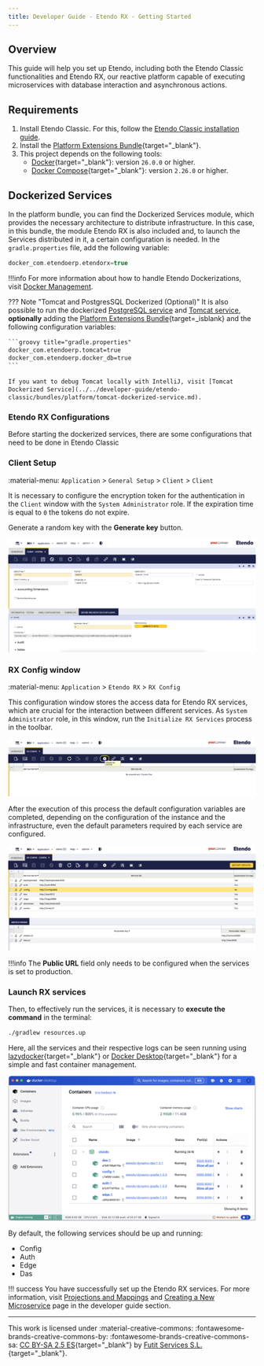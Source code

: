 ```yaml
---
title: Developer Guide - Etendo RX - Getting Started
---
```


## Overview

This guide will help you set up Etendo, including both the Etendo Classic functionalities and Etendo RX, our reactive platform capable of executing microservices with database interaction and asynchronous actions.

## Requirements

1. Install Etendo Classic. For this, follow the [Etendo Classic installation guide](../../getting-started/installation.md).
2. Install the [Platform Extensions Bundle](https://marketplace.etendo.cloud/#/product-details?module=5AE4A287F2584210876230321FBEE614){target="_blank"}.
3. This project depends on the following tools:
    - [Docker](https://docs.docker.com/get-docker/){target="_blank"}: version `26.0.0` or higher.
    - [Docker Compose](https://docs.docker.com/compose/install/){target="_blank"}: version `2.26.0` or higher.


## Dockerized Services

In the platform bundle, you can find the Dockerized Services module, which provides the necessary architecture to distribute infrastructure. In this case, in this bundle, the module Etendo RX is also included and, to launch the Services distributed in it, a certain configuration is needed. In the `gradle.properties` file, add the following variable:

``` groovy title="gradle.properties"
docker_com.etendoerp.etendorx=true
```

!!!info
    For more information about how to handle Etendo Dockerizations, visit [Docker Management](../etendo-classic/bundles/platform/docker-management.md). 

??? Note "Tomcat and PostgresSQL Dockerized (Optional)"
    It is also possible to run the dockerized [PostgreSQL service](../platform/docker-management.md#postgres-database-service) and [Tomcat service](../platform/tomcat-dockerized-service.md), **optionally** adding the [Platform Extensions Bundle](https://marketplace.etendo.cloud/#/product-details?module=5AE4A287F2584210876230321FBEE614){target=_isblank} and the following configuration variables:

    ```groovy title="gradle.properties"
    docker_com.etendoerp.tomcat=true
    docker_com.etendoerp.docker_db=true
    ```

    If you want to debug Tomcat locally with IntelliJ, visit [Tomcat Dockerized Service](../../developer-guide/etendo-classic/bundles/platform/tomcat-dockerized-service.md).


###  Etendo RX Configurations

Before starting the dockerized services, there are some configurations that need to be done in Etendo Classic

### Client Setup 
:material-menu: `Application` > `General Setup` > `Client` > `Client`

It is necessary to configure the encryption token for the authentication in the `Client` window with the `System Administrator` role.
If the expiration time is equal to `0` the tokens do not expire.

Generate a random key with the **Generate key** button.

![](../../assets/developer-guide/etendo-classic/how-to-guides/how-to-use-secure-web-services/SWS.png)


### RX Config window
:material-menu: `Application` > `Etendo RX` > `RX Config`

This configuration window stores the access data for Etendo RX services, which are crucial for the interaction between different services. As `System Administrator` role, in this window, run the `Initialize RX Services` process in the toolbar. 

![](../../assets/developer-guide/etendo-rx/getting-started/initialize-rx-service.png)

After the execution of this process the default configuration variables are completed, depending on the configuration of the instance and the infrastructure, even the default parameters required by each service are configured.

![default-rx-config.png](../../assets/developer-guide/etendo-rx/getting-started/default-rx-config.png)

!!!info
    The **Public URL** field only needs to be configured when the services is set to production.


### Launch RX services

Then, to effectively run the services, it is necessary to **execute the command** in the terminal: 

```bash title="Terminal"
./gradlew resources.up
```

Here, all the services and their respective logs can be seen running using [lazydocker](https://github.com/jesseduffield/lazydocker#installation){target="_blank"} or [Docker Desktop](https://www.docker.com/products/docker-desktop/){target="_blank"} for a simple and fast container management. 

![Docker Services](../../assets/developer-guide/etendo-rx/getting-started/rx-services.png)

By default, the following services should be up and running:

- Config
- Auth
- Edge
- Das

!!! success
    You have successfully set up the Etendo RX services. For more information, visit [Projections and Mappings](./concepts/projections.md) and [Creating a New Microservice](../../developer-guide/etendo-rx/tutorials/creating-a-new-microservice.md) page in the developer guide section.


---
This work is licensed under :material-creative-commons: :fontawesome-brands-creative-commons-by: :fontawesome-brands-creative-commons-sa: [ CC BY-SA 2.5 ES](https://creativecommons.org/licenses/by-sa/2.5/es/){target="_blank"} by [Futit Services S.L.](https://etendo.software){target="_blank"}.